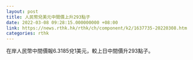 ```yaml
---
layout: post
title: 人民幣兌美元中間價上升293點子
date: 2022-03-08 09:28:15.000000000 +08:00
link: https://news.rthk.hk/rthk/ch/component/k2/1637735-20220308.htm
categories: rthk
---
```


在岸人民幣中間價報6.3185兌1美元，較上日中間價升293點子。
